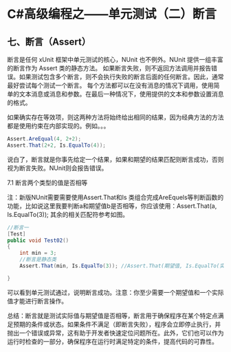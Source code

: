 # C#高级编程之——单元测试（二）断言

## 七、断言（Assert）

断言是任何 xUnit 框架中单元测试的核心，NUnit 也不例外。NUnit 提供一组丰富的断言作为 Assert 类的静态方法。
如果断言失败，则不返回方法调用并报告错误。如果测试包含多个断言，则不会执行失败的断言后面的任何断言。因此，通常最好尝试每个测试一个断言。
每个方法都可以在没有消息的情况下调用，使用简单的文本消息或消息和参数。在最后一种情况下，使用提供的文本和参数设置消息的格式。

如果确实存在等效项，则这两种方法将始终给出相同的结果，因为经典方法的方法都是使用约束在内部实现的。例如。。。

```csharp
Assert.AreEqual(4, 2+2);
Assert.That(2+2, Is.EqualTo(4));
```

说白了，断言就是你事先给定一个结果，如果和期望的结果匹配则断言成功，否则视为断言失败。NUnit则会报告错误。

7.1 断言两个类型的值是否相等

注：新版NUnit需要需要使用Assert.That和Is 类组合完成AreEquels等判断函数的功能，比如说这里我要判断a和期望值b是否相等，你应该使用：Assert.That(a, Is.EqualTo(3)); 其余的相关匹配符参考如图。

```csharp
//断言一
[Test]
public void Test02()
{
    int min = 3;
    //断言是静态类
    Assert.That(min, Is.EqualTo(3)); //Assert.That(期望值, Is.EqualTo(实际值))

}
```

可以看到单元测试通过，说明断言成功。注意：你至少需要一个期望值和一个实际值才能进行断言操作。

总结：断言就是测试实际值与期望值是否相等，断言用于确保程序在某个特定点满足预期的条件或状态。如果条件不满足（即断言失败），程序会立即停止执行，并抛出一个错误或异常，这有助于开发者快速定位问题所在。此外，它们也可以作为运行时检查的一部分，确保程序在运行时满足特定的条件，提高代码的可靠性。
